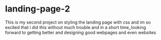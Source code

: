 # landing-page-2
This is my second project on styling the landing page with css and im so excited that i did this without much trouble and in a short time,,looking forward to getting better and designing good webpages and even websites
